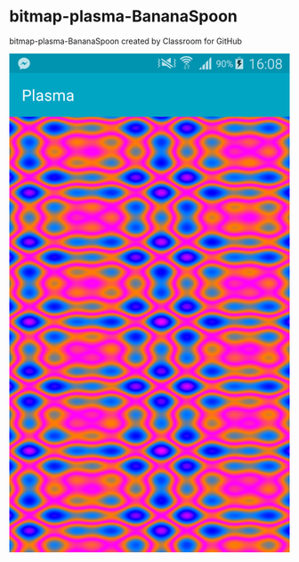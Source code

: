 # bitmap-plasma-BananaSpoon
bitmap-plasma-BananaSpoon created by Classroom for GitHub


![alt tag](https://github.com/DeLaSalleUniversity-Manila/bitmap-plasma-BananaSpoon/blob/master/device-2015-12-07-160845.png)
